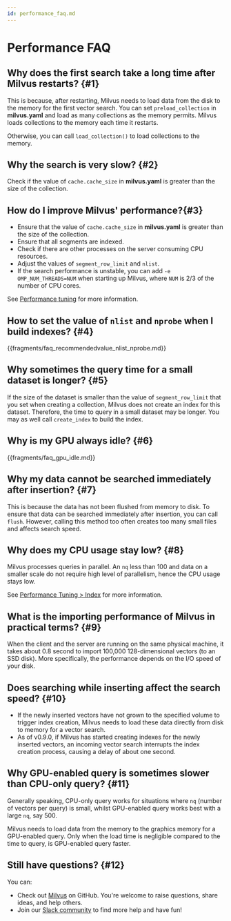 ```yaml
---
id: performance_faq.md
---
```


# Performance FAQ

## Why does the first search take a long time after Milvus restarts? {#1}

This is because, after restarting, Milvus needs to load data from the disk to the memory for the first vector search. You can set `preload_collection` in **milvus.yaml** and load as many collections as the memory permits. Milvus loads collections to the memory each time it restarts. 

Otherwise, you can call `load_collection()` to load collections to the memory.

## Why the search is very slow? {#2}

Check if the value of `cache.cache_size` in **milvus.yaml** is greater than the size of the collection.

## How do I improve Milvus' performance?{#3}

- Ensure that the value of `cache.cache_size` in **milvus.yaml** is greater than the size of the collection.
- Ensure that all segments are indexed. 
- Check if there are other processes on the server consuming CPU resources.
- Adjust the values of `segment_row_limit` and `nlist`.
- If the search performance is unstable, you can add `-e OMP_NUM_THREADS=NUM` when starting up Milvus, where `NUM` is 2/3 of the number of CPU cores. 

See [Performance tuning](tuning.md) for more information. 

## How to set the value of <code>nlist</code> and <code>nprobe</code> when I build indexes? {#4}

{{fragments/faq_recommendedvalue_nlist_nprobe.md}}

## Why sometimes the query time for a small dataset is longer? {#5}

If the size of the dataset is smaller than the value of `segment_row_limit` that you set when creating a collection, Milvus does not create an index for this dataset. Therefore, the time to query in a small dataset may be longer. You may as well call `create_index` to build the index.


## Why is my GPU always idle? {#6}

{{fragments/faq_gpu_idle.md}}

## Why my data cannot be searched immediately after insertion? {#7}

This is because the data has not been flushed from memory to disk. To ensure that data can be searched immediately after insertion, you can call `flush`. However, calling this method too often creates too many small files and affects search speed.

## Why does my CPU usage stay low? {#8}

Milvus processes queries in parallel. An `nq` less than 100 and data on a smaller scale do not require high level of parallelism, hence the CPU usage stays low.


See [Performance Tuning > Index](tuning.md#Index) for more information.

## What is the importing performance of Milvus in practical terms? {#9}

When the client and the server are running on the same physical machine, it takes about 0.8 second to import 100,000 128-dimensional vectors (to an SSD disk). More specifically, the performance depends on the I/O speed of your disk.

## Does searching while inserting affect the search speed? {#10}

- If the newly inserted vectors have not grown to the specified volume to trigger index creation, Milvus needs to load these data directly from disk to memory for a vector search.
- As of v0.9.0, if Milvus has started creating indexes for the newly inserted vectors, an incoming vector search interrupts the index creation process, causing a delay of about one second.

## Why GPU-enabled query is sometimes slower than CPU-only query? {#11}

Generally speaking, CPU-only query works for situations where `nq` (number of vectors per query) is small, whilst GPU-enabled query works best with a large `nq`, say 500.

Milvus needs to load data from the memory to the graphics memory for a GPU-enabled query. Only when the load time is negligible compared to the time to query, is GPU-enabled query faster.

## Still have questions? {#12}

You can:

- Check out [Milvus](https://github.com/milvus-io/milvus/issues) on GitHub. You're welcome to raise questions, share ideas, and help others.
- Join our [Slack community](https://join.slack.com/t/milvusio/shared_invite/enQtNzY1OTQ0NDI3NjMzLWNmYmM1NmNjOTQ5MGI5NDhhYmRhMGU5M2NhNzhhMDMzY2MzNDdlYjM5ODQ5MmE3ODFlYzU3YjJkNmVlNDQ2ZTk) to find more help and have fun!